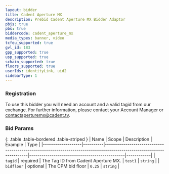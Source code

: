 ```yaml
---
layout: bidder
title: Cadent Aperture MX
description: Prebid Cadent Aperture MX Bidder Adaptor
pbjs: true
pbs: true
biddercode: cadent_aperture_mx
media_types: banner, video
tcfeu_supported: true
gvl_id: 183
gpp_supported: true
usp_supported: true
schain_supported: true
floors_supported: true
userIds: identityLink, uid2
sidebarType: 1
---
```


### Registration

To use this bidder you will need an account and a valid tagid from our exchange.  For further information, please contact your Account Manager or <contactaperturemx@cadent.tv>.

### Bid Params

{: .table .table-bordered .table-striped }
| Name              | Scope    | Description                                                                                                          | Example                                       | Type       |
|-------------------|----------|----------------------------------------------------------------------------------------------------------------------|-----------------------------------------------|------------|
| `tagid`           | required | The Tag ID from Cadent Aperture MX.                                                                                  | `test1`                                       | `string`   |
| `bidfloor`        | optional | The CPM bid floor                                                                                                    | `0.25`                                        | `string`   |
